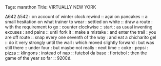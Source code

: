 Tags:  marathon
Title: VIRTUALLY NEW YORK 
  
∆642 ∆542 : on account of winter clock rewind :: açaí on pancakes :: a small hesitation on what trainer to wear : settled on white :: draw a route : with the requirement to go : counter clockwise :: start : as usual inventing excuses : and pains :: until fork it : make a mistake : and enter the trail : you are off route :: snap every one seventh of the way : and eat a chicharito gel :: do it very strongly until the wall : which moved slightly forward : but was still there :: under four : but maybe not really : next time :: coke : pepsi : pizza :: klingons : instead of nap :: futebol da base : flortebol : then the game of the year so far :: 9200∆